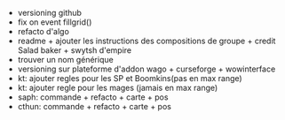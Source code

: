 - versioning github
- fix on event fillgrid()
- refacto d'algo
- readme + ajouter les instructions des compositions de groupe + credit Salad baker + swytsh d'empire
- trouver un nom générique
- versioning sur plateforme d'addon wago + curseforge + wowinterface
- kt: ajouter regles pour les SP et Boomkins(pas en max range)
- kt: ajouter regle pour les mages (jamais en max range)
- saph: commande + refacto + carte + pos
- cthun: commande + refacto + carte + pos

